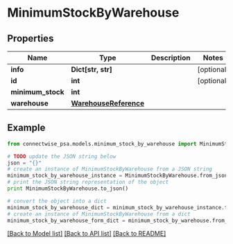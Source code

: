 # MinimumStockByWarehouse


## Properties
Name | Type | Description | Notes
------------ | ------------- | ------------- | -------------
**info** | **Dict[str, str]** |  | [optional] 
**id** | **int** |  | [optional] 
**minimum_stock** | **int** |  | 
**warehouse** | [**WarehouseReference**](WarehouseReference.md) |  | 

## Example

```python
from connectwise_psa.models.minimum_stock_by_warehouse import MinimumStockByWarehouse

# TODO update the JSON string below
json = "{}"
# create an instance of MinimumStockByWarehouse from a JSON string
minimum_stock_by_warehouse_instance = MinimumStockByWarehouse.from_json(json)
# print the JSON string representation of the object
print MinimumStockByWarehouse.to_json()

# convert the object into a dict
minimum_stock_by_warehouse_dict = minimum_stock_by_warehouse_instance.to_dict()
# create an instance of MinimumStockByWarehouse from a dict
minimum_stock_by_warehouse_form_dict = minimum_stock_by_warehouse.from_dict(minimum_stock_by_warehouse_dict)
```
[[Back to Model list]](../README.md#documentation-for-models) [[Back to API list]](../README.md#documentation-for-api-endpoints) [[Back to README]](../README.md)


